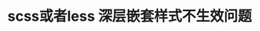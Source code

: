 # scss或者less 深层嵌套样式不生效问题

**<style> 上的 scoped 会使我无法修改子组件中的样式**

* https://github.com/vuejs/vue-loader/issues/821

可以使用 /deep/
```
.login-container /deep/ .el-input__inner { // some style }这样
```

说可以使用 `>>>` 
